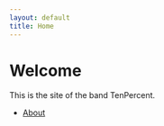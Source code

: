 ```yaml
---
layout: default
title: Home
---
```


# Welcome

This is the site of the band TenPercent.

- [About](/about.html)
